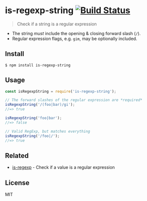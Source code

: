 # is-regexp-string  [![Build Status](https://travis-ci.org/Mottie/is-regexp-string.svg?branch=master)](https://travis-ci.org/Mottie/is-regexp-string)

> Check if a string is a regular expression

* The string *must* include the opening &amp; closing forward slash (`/`).
* Regular expression flags, e.g. `gim`, may be optionally included.

## Install

```
$ npm install is-regexp-string
```

## Usage

```js
const isRegexpString = require('is-regexp-string');

// The forward slashes of the regular expression are *required*
isRegexpString('/(foo|bar)/gi');
//=> true

isRegexpString('foo|bar');
//=> false

// Valid RegExp, but matches everything
isRegexpString('/foo|/');
//=> true
```

## Related

- [is-regexp](https://github.com/sindresorhus/is-regexp) - Check if a value is a regular expression

## License

MIT

